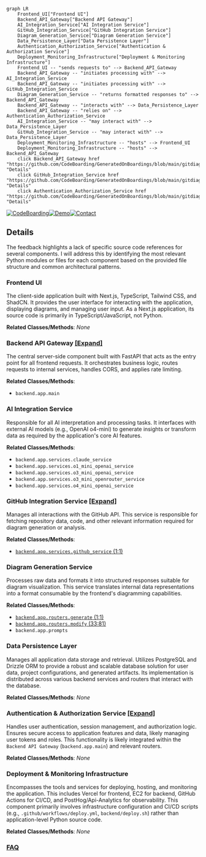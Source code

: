 ```mermaid
graph LR
    Frontend_UI["Frontend UI"]
    Backend_API_Gateway["Backend API Gateway"]
    AI_Integration_Service["AI Integration Service"]
    GitHub_Integration_Service["GitHub Integration Service"]
    Diagram_Generation_Service["Diagram Generation Service"]
    Data_Persistence_Layer["Data Persistence Layer"]
    Authentication_Authorization_Service["Authentication & Authorization Service"]
    Deployment_Monitoring_Infrastructure["Deployment & Monitoring Infrastructure"]
    Frontend_UI -- "sends requests to" --> Backend_API_Gateway
    Backend_API_Gateway -- "initiates processing with" --> AI_Integration_Service
    Backend_API_Gateway -- "initiates processing with" --> GitHub_Integration_Service
    Diagram_Generation_Service -- "returns formatted responses to" --> Backend_API_Gateway
    Backend_API_Gateway -- "interacts with" --> Data_Persistence_Layer
    Backend_API_Gateway -- "relies on" --> Authentication_Authorization_Service
    AI_Integration_Service -- "may interact with" --> Data_Persistence_Layer
    GitHub_Integration_Service -- "may interact with" --> Data_Persistence_Layer
    Deployment_Monitoring_Infrastructure -- "hosts" --> Frontend_UI
    Deployment_Monitoring_Infrastructure -- "hosts" --> Backend_API_Gateway
    click Backend_API_Gateway href "https://github.com/CodeBoarding/GeneratedOnBoardings/blob/main/gitdiagram/Backend_API_Gateway.md" "Details"
    click GitHub_Integration_Service href "https://github.com/CodeBoarding/GeneratedOnBoardings/blob/main/gitdiagram/GitHub_Integration_Service.md" "Details"
    click Authentication_Authorization_Service href "https://github.com/CodeBoarding/GeneratedOnBoardings/blob/main/gitdiagram/Authentication_Authorization_Service.md" "Details"
```

[![CodeBoarding](https://img.shields.io/badge/Generated%20by-CodeBoarding-9cf?style=flat-square)](https://github.com/CodeBoarding/CodeBoarding)[![Demo](https://img.shields.io/badge/Try%20our-Demo-blue?style=flat-square)](https://www.codeboarding.org/demo)[![Contact](https://img.shields.io/badge/Contact%20us%20-%20contact@codeboarding.org-lightgrey?style=flat-square)](mailto:contact@codeboarding.org)

## Details

The feedback highlights a lack of specific source code references for several components. I will address this by identifying the most relevant Python modules or files for each component based on the provided file structure and common architectural patterns.

### Frontend UI
The client-side application built with Next.js, TypeScript, Tailwind CSS, and ShadCN. It provides the user interface for interacting with the application, displaying diagrams, and managing user input. As a Next.js application, its source code is primarily in TypeScript/JavaScript, not Python.


**Related Classes/Methods**: _None_

### Backend API Gateway [[Expand]](./Backend_API_Gateway.md)
The central server-side component built with FastAPI that acts as the entry point for all frontend requests. It orchestrates business logic, routes requests to internal services, handles CORS, and applies rate limiting.


**Related Classes/Methods**:

- `backend.app.main`


### AI Integration Service
Responsible for all AI interpretation and processing tasks. It interfaces with external AI models (e.g., OpenAI o4-mini) to generate insights or transform data as required by the application's core AI features.


**Related Classes/Methods**:

- `backend.app.services.claude_service`
- `backend.app.services.o1_mini_openai_service`
- `backend.app.services.o3_mini_openai_service`
- `backend.app.services.o3_mini_openrouter_service`
- `backend.app.services.o4_mini_openai_service`


### GitHub Integration Service [[Expand]](./GitHub_Integration_Service.md)
Manages all interactions with the GitHub API. This service is responsible for fetching repository data, code, and other relevant information required for diagram generation or analysis.


**Related Classes/Methods**:

- <a href="https://github.com/ahmedkhaleel2004/gitdiagram/blob/main/backend/app/services/github_service.py#L1-L1" target="_blank" rel="noopener noreferrer">`backend.app.services.github_service` (1:1)</a>


### Diagram Generation Service
Processes raw data and formats it into structured responses suitable for diagram visualization. This service translates internal data representations into a format consumable by the frontend's diagramming capabilities.


**Related Classes/Methods**:

- <a href="https://github.com/ahmedkhaleel2004/gitdiagram/blob/main/backend/app/routers/generate.py#L1-L1" target="_blank" rel="noopener noreferrer">`backend.app.routers.generate` (1:1)</a>
- <a href="https://github.com/ahmedkhaleel2004/gitdiagram/blob/main/backend/app/routers/modify.py#L33-L81" target="_blank" rel="noopener noreferrer">`backend.app.routers.modify` (33:81)</a>
- `backend.app.prompts`


### Data Persistence Layer
Manages all application data storage and retrieval. Utilizes PostgreSQL and Drizzle ORM to provide a robust and scalable database solution for user data, project configurations, and generated artifacts. Its implementation is distributed across various backend services and routers that interact with the database.


**Related Classes/Methods**: _None_

### Authentication & Authorization Service [[Expand]](./Authentication_Authorization_Service.md)
Handles user authentication, session management, and authorization logic. Ensures secure access to application features and data, likely managing user tokens and roles. This functionality is likely integrated within the `Backend API Gateway` (`backend.app.main`) and relevant routers.


**Related Classes/Methods**: _None_

### Deployment & Monitoring Infrastructure
Encompasses the tools and services for deploying, hosting, and monitoring the application. This includes Vercel for frontend, EC2 for backend, GitHub Actions for CI/CD, and PostHog/Api-Analytics for observability. This component primarily involves infrastructure configuration and CI/CD scripts (e.g., `.github/workflows/deploy.yml`, `backend/deploy.sh`) rather than application-level Python source code.


**Related Classes/Methods**: _None_



### [FAQ](https://github.com/CodeBoarding/GeneratedOnBoardings/tree/main?tab=readme-ov-file#faq)